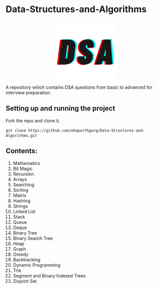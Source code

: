 # Data-Structures-and-Algorithms
<center><img src="logo.png" alt="logo"></center>
A repository which contains DSA questions from basic to advanced for interview preparation.

## Setting up and running the project
Fork the repo and clone it.
```
git clone https://github.com/whoparthgarg/Data-Structures-and-Algorithms.git
```

## Contents:
1) Mathematics 
2) Bit Magic	
3) Recursion  	
4) Arrays     	
5) Searching     	
6) Sorting     	
7) Matrix     	
8) Hashing     	
9) Strings	     	
10) Linked List     	
11) Stack	  	
12) Queue	     	
13) Deque	     	
14) Binary Tree	    	
15) Binary Search Tree     	
16) Heap
17) Graph	    	
18) Greedy     	
19) Backtracking     	
20) Dynamic Programming     	
21) Trie	
22) Segment and Binary Indexed Trees     	
23) Disjoint Set
